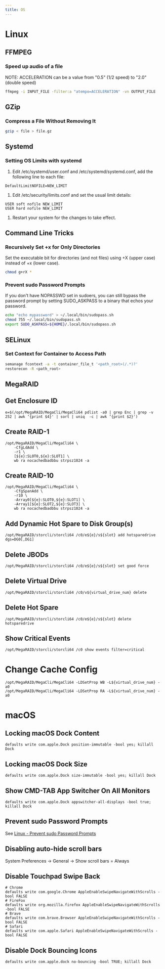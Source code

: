 ```yaml
---
title: OS
---
```


# Linux

## FFMPEG

### Speed up audio of a file

NOTE: ACCELERATION can be a value from "0.5" (1/2 speed) to "2.0" (double speed)

~~~ bash
ffmpeg -i INPUT_FILE -filter:a "atempo=ACCELERATION" -vn OUTPUT_FILE
~~~

## GZip

### Compress a File Without Removing It
~~~ bash
gzip < file > file.gz
~~~

## Systemd

### Setting OS Limits with systemd
1. Edit /etc/systemd/user.conf and /etc/systemd/systemd.conf, add the following line to each file:
~~~
DefaultLimitNOFILE=NEW_LIMIT
~~~
1. Edit /etc/security/limits.conf and set the usual limit details:
~~~
USER soft nofile NEW_LIMIT
USER hard nofile NEW_LIMIT
~~~
1. Restart your system for the changes to take effect.

## Command Line Tricks

### Recursively Set +x for Only Directories
Set the executable bit for directories (and not files) using +X (upper case) instead of +x (lower case).
~~~ bash
chmod g+rX *
~~~

### Prevent sudo Password Prompts

If you don't have NOPASSWD set in sudoers, you can still bypass the password prompt by setting SUDO_ASKPASS to a binary that echos your password.
~~~ bash
echo "echo mypassword" > ~/.local/bin/sudopass.sh
chmod 755 ~/.local/bin/sudopass.sh
export SUDO_ASKPASS=${HOME}/.local/bin/sudopass.sh
~~~

## SELinux

### Set Context for Container to Access Path

~~~ bash
semanage fcontext -a -t container_file_t '<path_root>(/.*)?'
restorecon -R <path_root>
~~~

## MegaRAID

## Get Enclosure ID

~~~
e=$(/opt/MegaRAID/MegaCli/MegaCli64 pdlist -a0 | grep Enc | grep -v 252 | awk ‘{print $4}' | sort | uniq  -c | awk ‘{print $2}')
~~~

## Create RAID-1
~~~
/opt/MegaRAID/MegaCli/MegaCli64 \
    -CfgLdAdd \
    -r1 \
    [${e}:SLOT0,${e}:SLOT1] \
    wb ra nocachedbadbbu strpsz1024 -a
~~~

## Create RAID-10

~~~
/opt/MegaRAID/MegaCli/MegaCli64 \
    -CfgSpanAdd \
    -r10 \
    -Array0[${e}:SLOT0,${e}:SLOT1] \
    -Array1[${e}:SLOT2,${e}:SLOT3] \
    wb ra nocachedbadbbu strpsz1024 -a
~~~

## Add Dynamic Hot Spare to Disk Group(s)

~~~
/opt/MegaRAID/storcli/storcli64 /c0/e${e}/s${slot} add hotsparedrive dgs=DG0[,DG1]
~~~

## Delete JBODs

~~~
/opt/MegaRAID/storcli/storcli64 /c0/e${e}/s${slot} set good force
~~~

## Delete Virtual Drive

~~~
/opt/MegaRAID/storcli/storcli64 /c0/v${virtual_drive_num} delete
~~~

## Delete Hot Spare

~~~
/opt/MegaRAID/storcli/storcli64 /c0/e${e}/s${slot} delete hotsparedrive
~~~

## Show Critical Events

~~~
/opt/MegaRAID/storcli/storcli64 /c0 show events filter=critical
~~~

# Change Cache Config

~~~
/opt/MegaRAID/MegaCli/MegaCli64 -LDSetProp WB -L${virtual_drive_num} -a0
/opt/MegaRAID/MegaCli/MegaCli64 -LDSetProp RA -L${virtual_drive_num} -a0
~~~

# macOS

## Locking macOS Dock Content

~~~
defaults write com.apple.Dock position-immutable -bool yes; killall Dock
~~~

## Locking macOS Dock Size

~~~
defaults write com.apple.Dock size-immutable -bool yes; killall Dock
~~~

## Show CMD-TAB App Switcher On All Monitors
~~~
defaults write com.apple.Dock appswitcher-all-displays -bool true; killall Dock
~~~

## Prevent sudo Password Prompts

See [Linux - Prevent sudo Password Prompts](os#prevent-sudo-password-prompts)

## Disabling auto-hide scroll bars

System Preferences -> General -> Show scroll bars = Always

## Disable Touchpad Swipe Back

~~~
# Chrome
defaults write com.google.Chrome AppleEnableSwipeNavigateWithScrolls -bool FALSE
# FireFox
defaults write org.mozilla.firefox AppleEnableSwipeNavigateWithScrolls -bool FALSE
# Brave
defaults write com.brave.Browser AppleEnableSwipeNavigateWithScrolls -bool FALSE
# Safari
defaults write com.apple.Safari AppleEnableSwipeNavigateWithScrolls -bool FALSE
~~~

## Disable Dock Bouncing Icons

~~~
defaults write com.apple.dock no-bouncing -bool TRUE; killall Dock
~~~
